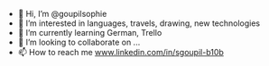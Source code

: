 - 👋 Hi, I’m @goupilsophie
- 👀 I’m interested in languages, travels, drawing, new technologies
- 🌱 I’m currently learning German, Trello
- 💞️ I’m looking to collaborate on ...
- 📫 How to reach me www.linkedin.com/in/sgoupil-b10b

<!---
goupilsophie/goupilsophie is a ✨ special ✨ repository because its `README.md` (this file) appears on your GitHub profile.
You can click the Preview link to take a look at your changes.
--->
